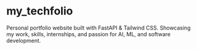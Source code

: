 # my_techfolio
 Personal portfolio website built with FastAPI &amp; Tailwind CSS. Showcasing my work, skills, internships, and passion for AI, ML, and software development.
